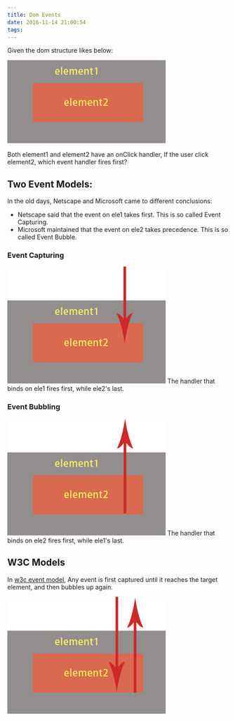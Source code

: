 ```yaml
---
title: Dom Events
date: 2016-11-14 21:00:54
tags:
---
```


Given the dom structure likes below:

![dom structure](/images/event-1.png  "dom structure")

Both element1 and element2 have an onClick handler, If the user click element2,  which event handler fires first?

## Two Event Models:
In the old days, Netscape and Microsoft came to different conclusions:
* Netscape said that the event on ele1 takes first. This is so called Event Capturing.
* Microsoft maintained that the event on ele2 takes precedence. This is so called Event Bubble.
### Event Capturing
![event capturing](/images/event-2.png 'event capturing')
The handler that binds on ele1 fires first, while ele2's last.
### Event Bubbling
![event bubbling](/images/event-3.png 'event bubbling')
The handler that binds on ele2 fires first, while ele1's last.
## W3C Models
In [w3c event model](https://www.w3.org/TR/DOM-Level-3-Events/#event-flow), Any event is first captured until it reaches the target element, and then bubbles up again.

![w3c event model](/images/event-4.png 'w3c event model')








